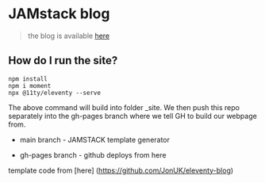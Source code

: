 # JAMstack blog

> the blog is available [here](https://adnjoo.github.io/)

## How do I run the site?
```
npm install
npm i moment
npx @11ty/eleventy --serve
```
The above command will build into folder \_site.
We then push this repo separately into the gh-pages branch where we tell GH to build our webpage from.

* main branch - JAMSTACK template generator

* gh-pages branch - github deploys from here

template code from [here] (https://github.com/JonUK/eleventy-blog)
